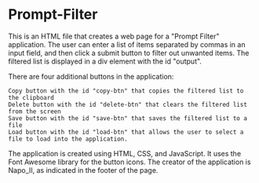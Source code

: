 # Prompt-Filter
This is an HTML file that creates a web page for a "Prompt Filter" application. The user can enter a list of items separated by commas in an input field, and then click a submit button to filter out unwanted items. The filtered list is displayed in a div element with the id "output".

There are four additional buttons in the application:

    Copy button with the id "copy-btn" that copies the filtered list to the clipboard
    Delete button with the id "delete-btn" that clears the filtered list from the screen
    Save button with the id "save-btn" that saves the filtered list to a file
    Load button with the id "load-btn" that allows the user to select a file to load into the application.

The application is created using HTML, CSS, and JavaScript. It uses the Font Awesome library for the button icons. The creator of the application is Napo_II, as indicated in the footer of the page.
